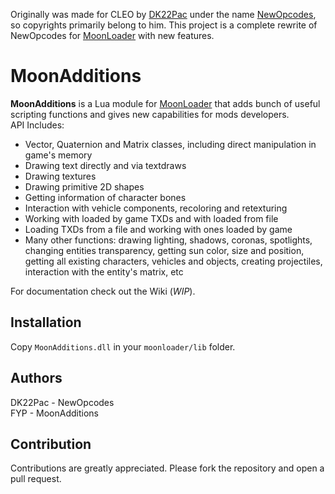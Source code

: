 Originally was made for CLEO by [DK22Pac](https://github.com/DK22Pac) under the name [NewOpcodes](http://gtaforums.com/topic/518780-cleo4newopcodes-by-dk22pac/), so copyrights primarily belong to him. This project is a complete rewrite of NewOpcodes for [MoonLoader](http://blast.hk/moonloader/) with new features.

# MoonAdditions
**MoonAdditions** is a Lua module for [MoonLoader](http://blast.hk/moonloader/) that adds bunch of useful scripting functions and gives new capabilities for mods developers.  
API Includes:
- Vector, Quaternion and Matrix classes, including direct manipulation in game's memory
- Drawing text directly and via textdraws
- Drawing textures
- Drawing primitive 2D shapes
- Getting information of character bones
- Interaction with vehicle components, recoloring and retexturing
- Working with loaded by game TXDs and with loaded from file
- Loading TXDs from a file and working with ones loaded by game
- Many other functions: drawing lighting, shadows, coronas, spotlights, changing entities transparency, getting sun color, size and position, getting all existing characters, vehicles and objects, creating projectiles, interaction with the entity's matrix, etc

For documentation check out the Wiki (*WIP*).

## Installation
Copy `MoonAdditions.dll` in your `moonloader/lib` folder.

## Authors
DK22Pac - NewOpcodes  
FYP - MoonAdditions

## Contribution
Contributions are greatly appreciated. Please fork the repository and open a pull request.
